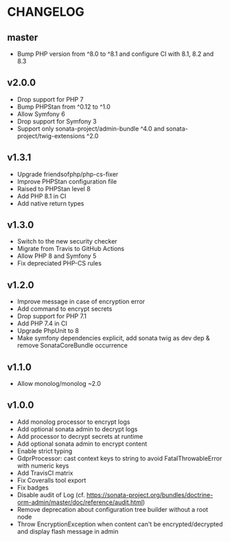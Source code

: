 CHANGELOG
=========

master
------

* Bump PHP version from ^8.0 to ^8.1 and configure CI with 8.1, 8.2 and 8.3

v2.0.0
------

* Drop support for PHP 7
* Bump PHPStan from ^0.12 to ^1.0
* Allow Symfony 6
* Drop support for Symfony 3
* Support only sonata-project/admin-bundle ^4.0 and sonata-project/twig-extensions ^2.0

v1.3.1
------

* Upgrade friendsofphp/php-cs-fixer
* Improve PHPStan configuration file
* Raised to PHPStan level 8
* Add PHP 8.1 in CI
* Add native return types

v1.3.0
------

* Switch to the new security checker
* Migrate from Travis to GitHub Actions
* Allow PHP 8 and Symfony 5
* Fix depreciated PHP-CS rules

v1.2.0
------

* Improve message in case of encryption error
* Add command to encrypt secrets
* Drop support for PHP 7.1
* Add PHP 7.4 in CI
* Upgrade PhpUnit to 8
* Make symfony dependencies explicit, add sonata twig as dev dep & remove SonataCoreBundle occurrence

v1.1.0
------

* Allow monolog/monolog ~2.0

v1.0.0
------

* Add monolog processor to encrypt logs
* Add optional sonata admin to decrypt logs
* Add processor to decrypt secrets at runtime
* Add optional sonata admin to encrypt content
* Enable strict typing
* GdprProcessor: cast context keys to string to avoid FatalThrowableError with numeric keys
* Add TravisCI matrix
* Fix Coveralls tool export
* Fix badges
* Disable audit of Log (cf. https://sonata-project.org/bundles/doctrine-orm-admin/master/doc/reference/audit.html)
* Remove deprecation about configuration tree builder without a root node
* Throw EncryptionException when content can't be encrypted/decrypted and display flash message in admin
